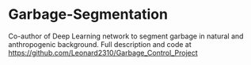 # Garbage-Segmentation
Co-author of Deep Learning network to segment garbage in natural and anthropogenic background. Full description and code at https://github.com/Leonard2310/Garbage_Control_Project
